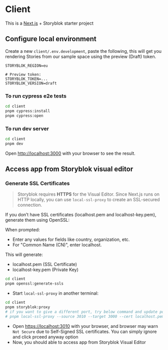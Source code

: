 # Client

This is a [Next.js](https://nextjs.org) + Storyblok starter project

## Configure local environment

Create a new `client/.env.development`, paste the following, this will get you rendering Stories from our sample space using the preview (Draft) token.
```
STORYBLOK_REGION=eu

# Preview token:
STORYBLOK_TOKEN=...
STORYBLOK_VERSION=draft
```

### To run cypress e2e tests

```sh
cd client
pnpm cypress:install
pnpm cypress:open
```

### To run dev server

```sh
cd client
pnpm dev
```

Open [http://localhost:3000](http://localhost:3000) with your browser to see the result.

## Access app from Storyblok visual editor

### Generate SSL Certificates

>Storyblok requires **HTTPS** for the Visual Editor. Since Next.js runs on HTTP locally, you can use `local-ssl-proxy` to create an SSL-secured connection.

If you don’t have SSL certificates (localhost.pem and localhost-key.pem), generate them using OpenSSL:

When prompted:

- Enter any values for fields like country, organization, etc.
- For "Common Name (CN)", enter localhost.

This will generate:

- localhost.pem (SSL Certificate)
- localhost-key.pem (Private Key)

```sh
cd client
pnpm openssl:generate-ssls
```

- Start `local-ssl-proxy` in another terminal:

```sh
cd client
pnpm storyblok:proxy
# if you want to give a different port, try below command and update port number
# pnpm local-ssl-proxy --source 3010 --target 3000 --cert localhost.pem --key localhost-key.pem
```

- Open [https://localhost:3010](https://localhost:3010) with your browser, and browser may warn `Not Secure` due to Self-Signed SSL certificates. You can simply ignore and click prceed anyway option
- Now, you should able to access app from Storyblok Visual Editor
